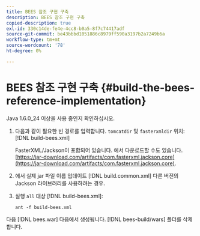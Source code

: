 ```yaml
---
title: BEES 참조 구현 구축
description: BEES 참조 구현 구축
copied-description: true
exl-id: 330c14de-fe4e-4cc8-b0a5-8f7c74417adf
source-git-commit: be43bbbd1051886c8979ff590a3197b2a7249b6a
workflow-type: tm+mt
source-wordcount: '78'
ht-degree: 0%

---
```


# BEES 참조 구현 구축 {#build-the-bees-reference-implementation}

Java 1.6.0_24 이상을 사용 중인지 확인하십시오.
1. 다음과 같이 필요한 빈 경로를 입력합니다. `tomcatdir` 및 `fasterxmldir` 위치: [!DNL build-bees.xml]

   FasterXML/Jackson이 포함되어 있습니다. 에서 다운로드할 수도 있습니다. [https://jar-download.com/artifacts/com.fasterxml.jackson.core](https://jar-download.com/artifacts/com.fasterxml.jackson.core).
1. 에서 실제 jar 파일 이름 업데이트 [!DNL build.common.xml] 다른 버전의 Jackson 라이브러리를 사용하려는 경우.
1. 실행 `all` 대상 [!DNL build-bees.xml]:

   ```
   ant -f build-bees.xml
   ```

다음 [!DNL bees.war] 다음에서 생성됩니다. [!DNL bees-build/wars] 폴더를 삭제합니다.
